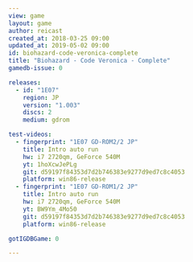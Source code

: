 ```yaml
---
view: game
layout: game
author: reicast
created_at: 2018-03-25 09:00
updated_at: 2019-05-02 09:00
id: biohazard-code-veronica-complete
title: "Biohazard - Code Veronica - Complete"
gamedb-issue: 0

releases:
  - id: "1E07"
    region: JP
    version: "1.003"
    discs: 2
    medium: gdrom

test-videos:
  - fingerprint: "1E07 GD-ROM2/2 JP"
    title: Intro auto run
    hw: i7 2720qm, GeForce 540M
    yt: 1hoXcwJePLg
    git: d59197f84353d7d2b746383e9277d9ed7c8c4053
    platform: win86-release
  - fingerprint: "1E07 GD-ROM1/2 JP"
    title: Intro auto run
    hw: i7 2720qm, GeForce 540M
    yt: BW9Ym_4Mo50
    git: d59197f84353d7d2b746383e9277d9ed7c8c4053
    platform: win86-release

gotIGDBGame: 0

---
```

